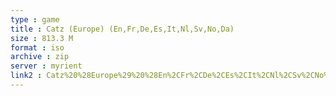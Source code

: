 ```yaml
---
type : game
title : Catz (Europe) (En,Fr,De,Es,It,Nl,Sv,No,Da)
size : 813.3 M
format : iso
archive : zip
server : myrient
link2 : Catz%20%28Europe%29%20%28En%2CFr%2CDe%2CEs%2CIt%2CNl%2CSv%2CNo%2CDa%29
---
```

